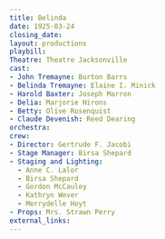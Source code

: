 ```yaml
---
title: Belinda
date: 1925-03-24
closing_date:
layout: productions
playbill:
Theatre: Theatre Jacksonville
cast:
- John Tremayne: Burton Barrs
- Belinda Tremayne: Elaine I. Minick
- Harold Baxter: Joseph Marron
- Delia: Marjorie Hirons
- Betty: Olive Rosenquist
- Claude Devenish: Reed Dearing
orchestra:
crew:
- Director: Gertrude F. Jacobi
- Stage Manager: Birsa Shepard
- Staging and Lighting:
  - Anne C. Lalor
  - Birsa Shepard
  - Gordon McCauley
  - Kathryn Wever
  - Merrydelle Hoyt
- Props: Mrs. Strawn Perry
external_links:
---
```



